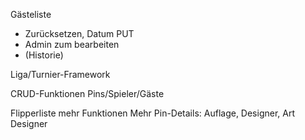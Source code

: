 Gästeliste
- Zurücksetzen, Datum PUT
- Admin zum bearbeiten
- (Historie)

Liga/Turnier-Framework


CRUD-Funktionen Pins/Spieler/Gäste

Flipperliste mehr Funktionen
Mehr Pin-Details: Auflage, Designer, Art Designer